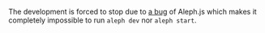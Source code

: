 The development is forced to stop due to [a bug](https://github.com/alephjs/aleph.js/issues/418) of Aleph.js which makes it completely impossible to run `aleph dev` nor `aleph start`.
